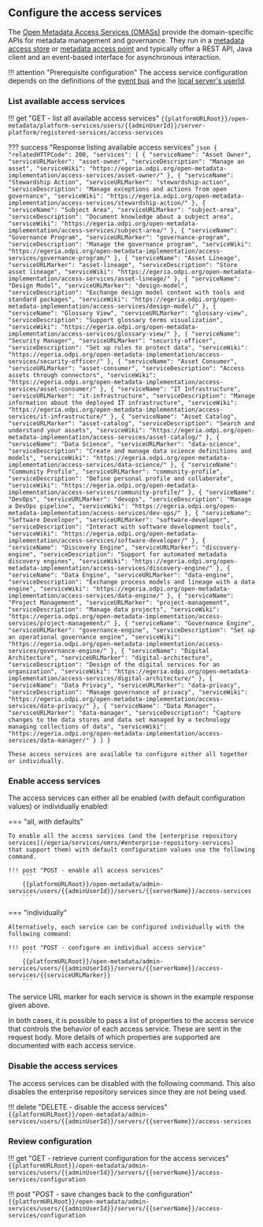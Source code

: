 <!-- SPDX-License-Identifier: CC-BY-4.0 -->
<!-- Copyright Contributors to the Egeria project. -->

## Configure the access services

The [Open Metadata Access Services (OMASs)](/egeria-docs/services/omas) provide the domain-specific APIs for metadata management and governance. They run in a [metadata access store](/egeria-docs/concepts/metadata-access-store) or [metadata access point](/egeria-docs/concepts/metadata-access-point) and typically offer a REST API, Java client and an event-based interface for asynchronous interaction.

!!! attention "Prerequisite configuration"
    The access service configuration depends on the definitions of the [event bus](#set-up-the-default-event-bus) and the [local server's userId](#set-the-servers-user-id-and-optional-password).

### List available access services

!!! get "GET - list all available access services"
    ```
    {{platformURLRoot}}/open-metadata/platform-services/users/{{adminUserId}}/server-platform/registered-services/access-services
    ```

??? success "Response listing available access services"
    ```json
    {
        "relatedHTTPCode": 200,
        "services": [
            {
                "serviceName": "Asset Owner",
                "serviceURLMarker": "asset-owner",
                "serviceDescription": "Manage an asset",
                "serviceWiki": "https://egeria.odpi.org/open-metadata-implementation/access-services/asset-owner/"
            },
            {
                "serviceName": "Stewardship Action",
                "serviceURLMarker": "stewardship-action",
                "serviceDescription": "Manage exceptions and actions from open governance",
                "serviceWiki": "https://egeria.odpi.org/open-metadata-implementation/access-services/stewardship-action/"
            },
            {
                "serviceName": "Subject Area",
                "serviceURLMarker": "subject-area",
                "serviceDescription": "Document knowledge about a subject area",
                "serviceWiki": "https://egeria.odpi.org/open-metadata-implementation/access-services/subject-area/"
            },
            {
                "serviceName": "Governance Program",
                "serviceURLMarker": "governance-program",
                "serviceDescription": "Manage the governance program",
                "serviceWiki": "https://egeria.odpi.org/open-metadata-implementation/access-services/governance-program/"
            },
            {
                "serviceName": "Asset Lineage",
                "serviceURLMarker": "asset-lineage",
                "serviceDescription": "Store asset lineage",
                "serviceWiki": "https://egeria.odpi.org/open-metadata-implementation/access-services/asset-lineage/"
            },
            {
                "serviceName": "Design Model",
                "serviceURLMarker": "design-model",
                "serviceDescription": "Exchange design model content with tools and standard packages",
                "serviceWiki": "https://egeria.odpi.org/open-metadata-implementation/access-services/design-model/"
            },
            {
                "serviceName": "Glossary View",
                "serviceURLMarker": "glossary-view",
                "serviceDescription": "Support glossary terms visualization",
                "serviceWiki": "https://egeria.odpi.org/open-metadata-implementation/access-services/glossary-view/"
            },
            {
                "serviceName": "Security Manager",
                "serviceURLMarker": "security-officer",
                "serviceDescription": "Set up rules to protect data",
                "serviceWiki": "https://egeria.odpi.org/open-metadata-implementation/access-services/security-officer/"
            },
            {
                "serviceName": "Asset Consumer",
                "serviceURLMarker": "asset-consumer",
                "serviceDescription": "Access assets through connectors",
                "serviceWiki": "https://egeria.odpi.org/open-metadata-implementation/access-services/asset-consumer/"
            },
            {
                "serviceName": "IT Infrastructure",
                "serviceURLMarker": "it-infrastructure",
                "serviceDescription": "Manage information about the deployed IT infrastructure",
                "serviceWiki": "https://egeria.odpi.org/open-metadata-implementation/access-services/it-infrastructure/"
            },
            {
                "serviceName": "Asset Catalog",
                "serviceURLMarker": "asset-catalog",
                "serviceDescription": "Search and understand your assets",
                "serviceWiki": "https://egeria.odpi.org/open-metadata-implementation/access-services/asset-catalog/"
            },
            {
                "serviceName": "Data Science",
                "serviceURLMarker": "data-science",
                "serviceDescription": "Create and manage data science definitions and models",
                "serviceWiki": "https://egeria.odpi.org/open-metadata-implementation/access-services/data-science/"
            },
            {
                "serviceName": "Community Profile",
                "serviceURLMarker": "community-profile",
                "serviceDescription": "Define personal profile and collaborate",
                "serviceWiki": "https://egeria.odpi.org/open-metadata-implementation/access-services/community-profile/"
            },
            {
                "serviceName": "DevOps",
                "serviceURLMarker": "devops",
                "serviceDescription": "Manage a DevOps pipeline",
                "serviceWiki": "https://egeria.odpi.org/open-metadata-implementation/access-services/dev-ops/"
            },
            {
                "serviceName": "Software Developer",
                "serviceURLMarker": "software-developer",
                "serviceDescription": "Interact with software development tools",
                "serviceWiki": "https://egeria.odpi.org/open-metadata-implementation/access-services/software-developer/"
            },
            {
                "serviceName": "Discovery Engine",
                "serviceURLMarker": "discovery-engine",
                "serviceDescription": "Support for automated metadata discovery engines",
                "serviceWiki": "https://egeria.odpi.org/open-metadata-implementation/access-services/discovery-engine/"
            },
            {
                "serviceName": "Data Engine",
                "serviceURLMarker": "data-engine",
                "serviceDescription": "Exchange process models and lineage with a data engine",
                "serviceWiki": "https://egeria.odpi.org/open-metadata-implementation/access-services/data-engine/"
            },
            {
                "serviceName": "Project Management",
                "serviceURLMarker": "project-management",
                "serviceDescription": "Manage data projects",
                "serviceWiki": "https://egeria.odpi.org/open-metadata-implementation/access-services/project-management/"
            },
            {
                "serviceName": "Governance Engine",
                "serviceURLMarker": "governance-engine",
                "serviceDescription": "Set up an operational governance engine",
                "serviceWiki": "https://egeria.odpi.org/open-metadata-implementation/access-services/governance-engine/"
            },
            {
                "serviceName": "Digital Architecture",
                "serviceURLMarker": "digital-architecture",
                "serviceDescription": "Design of the digital services for an organization",
                "serviceWiki": "https://egeria.odpi.org/open-metadata-implementation/access-services/digital-architecture/"
            },
            {
                "serviceName": "Data Privacy",
                "serviceURLMarker": "data-privacy",
                "serviceDescription": "Manage governance of privacy",
                "serviceWiki": "https://egeria.odpi.org/open-metadata-implementation/access-services/data-privacy/"
            },
            {
                "serviceName": "Data Manager",
                "serviceURLMarker": "data-manager",
                "serviceDescription": "Capture changes to the data stores and data set managed by a technology managing collections of data",
                "serviceWiki": "https://egeria.odpi.org/open-metadata-implementation/access-services/data-manager/"
            }
        ]
    }
    ```

    These access services are available to configure either all together or individually.

### Enable access services

The access services can either all be enabled (with default configuration values) or individually enabled:

=== "all, with defaults"

    To enable all the access services (and the [enterprise repository services](/egeria/services/omrs/#enterprise-repository-services)
    that support them) with default configuration values use the following command.

    !!! post "POST - enable all access services"
        ```
        {{platformURLRoot}}/open-metadata/admin-services/users/{{adminUserId}}/servers/{{serverName}}/access-services
        ```

=== "individually"

    Alternatively, each service can be configured individually with the following command:

    !!! post "POST - configure an individual access service"
        ```
        {{platformURLRoot}}/open-metadata/admin-services/users/{{adminUserId}}/servers/{{serverName}}/access-services/{{serviceURLMarker}}
        ```

The service URL marker for each service is shown in the example response given above.

In both cases, it is possible to pass a list of properties to the access service that controls the behavior of each access service. These are sent in the request body. More details of which properties are supported are documented with each access service.

### Disable the access services

The access services can be disabled with the following command. This also disables the enterprise repository services since they are not being used.

!!! delete "DELETE - disable the access services"
    ```
    {{platformURLRoot}}/open-metadata/admin-services/users/{{adminUserId}}/servers/{{serverName}}/access-services
    ```

### Review configuration

!!! get "GET - retrieve current configuration for the access services"
    ```
    {{platformURLRoot}}/open-metadata/admin-services/users/{{adminUserId}}/servers/{{serverName}}/access-services/configuration
    ```

!!! post "POST - save changes back to the configuration"
    ```
    {{platformURLRoot}}/open-metadata/admin-services/users/{{adminUserId}}/servers/{{serverName}}/access-services/configuration
    ```
